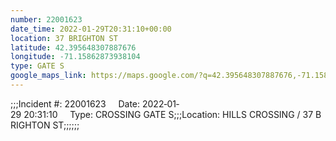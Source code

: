```yaml
---
number: 22001623
date_time: 2022-01-29T20:31:10+00:00
location: 37 BRIGHTON ST
latitude: 42.395648307887676
longitude: -71.15862873938104
type: GATE S
google_maps_link: https://maps.google.com/?q=42.395648307887676,-71.15862873938104
---
```


;;;Incident #: 22001623     Date: 2022‐01‐29 20:31:10     Type: CROSSING GATE S;;;Location: HILLS CROSSING / 37 BRIGHTON ST;;;;;;
